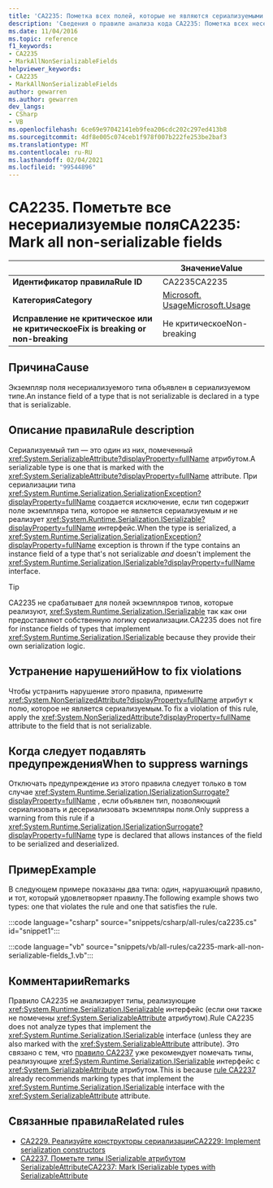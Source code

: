```yaml
---
title: 'CA2235: Пометка всех полей, которые не являются сериализуемыми (анализ кода)'
description: 'Сведения о правиле анализа кода CA2235: Пометка всех несериализуемых полей'
ms.date: 11/04/2016
ms.topic: reference
f1_keywords:
- CA2235
- MarkAllNonSerializableFields
helpviewer_keywords:
- CA2235
- MarkAllNonSerializableFields
author: gewarren
ms.author: gewarren
dev_langs:
- CSharp
- VB
ms.openlocfilehash: 6ce69e97042141eb9fea206cdc202c297ed413b8
ms.sourcegitcommit: 4df8e005c074ceb1f978f007b222fe253be2baf3
ms.translationtype: MT
ms.contentlocale: ru-RU
ms.lasthandoff: 02/04/2021
ms.locfileid: "99544896"
---
```

# <a name="ca2235-mark-all-non-serializable-fields"></a><span data-ttu-id="40a5a-103">CA2235. Пометьте все несериализуемые поля</span><span class="sxs-lookup"><span data-stu-id="40a5a-103">CA2235: Mark all non-serializable fields</span></span>

| | <span data-ttu-id="40a5a-104">Значение</span><span class="sxs-lookup"><span data-stu-id="40a5a-104">Value</span></span> |
|-|-|
| <span data-ttu-id="40a5a-105">**Идентификатор правила**</span><span class="sxs-lookup"><span data-stu-id="40a5a-105">**Rule ID**</span></span> |<span data-ttu-id="40a5a-106">CA2235</span><span class="sxs-lookup"><span data-stu-id="40a5a-106">CA2235</span></span>|
| <span data-ttu-id="40a5a-107">**Категория**</span><span class="sxs-lookup"><span data-stu-id="40a5a-107">**Category**</span></span> |[<span data-ttu-id="40a5a-108">Microsoft. Usage</span><span class="sxs-lookup"><span data-stu-id="40a5a-108">Microsoft.Usage</span></span>](usage-warnings.md)|
| <span data-ttu-id="40a5a-109">**Исправление не критическое или не критическое**</span><span class="sxs-lookup"><span data-stu-id="40a5a-109">**Fix is breaking or non-breaking**</span></span> |<span data-ttu-id="40a5a-110">Не критическое</span><span class="sxs-lookup"><span data-stu-id="40a5a-110">Non-breaking</span></span>|

## <a name="cause"></a><span data-ttu-id="40a5a-111">Причина</span><span class="sxs-lookup"><span data-stu-id="40a5a-111">Cause</span></span>

<span data-ttu-id="40a5a-112">Экземпляр поля несериализуемого типа объявлен в сериализуемом типе.</span><span class="sxs-lookup"><span data-stu-id="40a5a-112">An instance field of a type that is not serializable is declared in a type that is serializable.</span></span>

## <a name="rule-description"></a><span data-ttu-id="40a5a-113">Описание правила</span><span class="sxs-lookup"><span data-stu-id="40a5a-113">Rule description</span></span>

<span data-ttu-id="40a5a-114">Сериализуемый тип — это один из них, помеченный <xref:System.SerializableAttribute?displayProperty=fullName> атрибутом.</span><span class="sxs-lookup"><span data-stu-id="40a5a-114">A serializable type is one that is marked with the <xref:System.SerializableAttribute?displayProperty=fullName> attribute.</span></span> <span data-ttu-id="40a5a-115">При сериализации типа <xref:System.Runtime.Serialization.SerializationException?displayProperty=fullName> создается исключение, если тип содержит поле экземпляра типа, которое не является сериализуемым *и* не реализует <xref:System.Runtime.Serialization.ISerializable?displayProperty=fullName> интерфейс.</span><span class="sxs-lookup"><span data-stu-id="40a5a-115">When the type is serialized, a <xref:System.Runtime.Serialization.SerializationException?displayProperty=fullName> exception is thrown if the type contains an instance field of a type that's not serializable *and* doesn't implement the <xref:System.Runtime.Serialization.ISerializable?displayProperty=fullName> interface.</span></span>

> [!TIP]
> <span data-ttu-id="40a5a-116">CA2235 не срабатывает для полей экземпляров типов, которые реализуют, <xref:System.Runtime.Serialization.ISerializable> так как они предоставляют собственную логику сериализации.</span><span class="sxs-lookup"><span data-stu-id="40a5a-116">CA2235 does not fire for instance fields of types that implement <xref:System.Runtime.Serialization.ISerializable> because they provide their own serialization logic.</span></span>

## <a name="how-to-fix-violations"></a><span data-ttu-id="40a5a-117">Устранение нарушений</span><span class="sxs-lookup"><span data-stu-id="40a5a-117">How to fix violations</span></span>

<span data-ttu-id="40a5a-118">Чтобы устранить нарушение этого правила, примените <xref:System.NonSerializedAttribute?displayProperty=fullName> атрибут к полю, которое не является сериализуемым.</span><span class="sxs-lookup"><span data-stu-id="40a5a-118">To fix a violation of this rule, apply the <xref:System.NonSerializedAttribute?displayProperty=fullName> attribute to the field that is not serializable.</span></span>

## <a name="when-to-suppress-warnings"></a><span data-ttu-id="40a5a-119">Когда следует подавлять предупреждения</span><span class="sxs-lookup"><span data-stu-id="40a5a-119">When to suppress warnings</span></span>

<span data-ttu-id="40a5a-120">Отключать предупреждение из этого правила следует только в том случае <xref:System.Runtime.Serialization.ISerializationSurrogate?displayProperty=fullName> , если объявлен тип, позволяющий сериализовать и десериализовать экземпляры поля.</span><span class="sxs-lookup"><span data-stu-id="40a5a-120">Only suppress a warning from this rule if a <xref:System.Runtime.Serialization.ISerializationSurrogate?displayProperty=fullName> type is declared that allows instances of the field to be serialized and deserialized.</span></span>

## <a name="example"></a><span data-ttu-id="40a5a-121">Пример</span><span class="sxs-lookup"><span data-stu-id="40a5a-121">Example</span></span>

<span data-ttu-id="40a5a-122">В следующем примере показаны два типа: один, нарушающий правило, и тот, который удовлетворяет правилу.</span><span class="sxs-lookup"><span data-stu-id="40a5a-122">The following example shows two types: one that violates the rule and one that satisfies the rule.</span></span>

:::code language="csharp" source="snippets/csharp/all-rules/ca2235.cs" id="snippet1":::

:::code language="vb" source="snippets/vb/all-rules/ca2235-mark-all-non-serializable-fields_1.vb":::

## <a name="remarks"></a><span data-ttu-id="40a5a-123">Комментарии</span><span class="sxs-lookup"><span data-stu-id="40a5a-123">Remarks</span></span>

<span data-ttu-id="40a5a-124">Правило CA2235 не анализирует типы, реализующие <xref:System.Runtime.Serialization.ISerializable> интерфейс (если они также не помечены <xref:System.SerializableAttribute> атрибутом).</span><span class="sxs-lookup"><span data-stu-id="40a5a-124">Rule CA2235 does not analyze types that implement the <xref:System.Runtime.Serialization.ISerializable> interface (unless they are also marked with the <xref:System.SerializableAttribute> attribute).</span></span> <span data-ttu-id="40a5a-125">Это связано с тем, что [правило CA2237](ca2237.md) уже рекомендует помечать типы, реализующие <xref:System.Runtime.Serialization.ISerializable> интерфейс с <xref:System.SerializableAttribute> атрибутом.</span><span class="sxs-lookup"><span data-stu-id="40a5a-125">This is because [rule CA2237](ca2237.md) already recommends marking types that implement the <xref:System.Runtime.Serialization.ISerializable> interface with the <xref:System.SerializableAttribute> attribute.</span></span>

## <a name="related-rules"></a><span data-ttu-id="40a5a-126">Связанные правила</span><span class="sxs-lookup"><span data-stu-id="40a5a-126">Related rules</span></span>

- [<span data-ttu-id="40a5a-127">CA2229. Реализуйте конструкторы сериализации</span><span class="sxs-lookup"><span data-stu-id="40a5a-127">CA2229: Implement serialization constructors</span></span>](ca2229.md)
- [<span data-ttu-id="40a5a-128">CA2237. Пометьте типы ISerializable атрибутом SerializableAttribute</span><span class="sxs-lookup"><span data-stu-id="40a5a-128">CA2237: Mark ISerializable types with SerializableAttribute</span></span>](ca2237.md)
